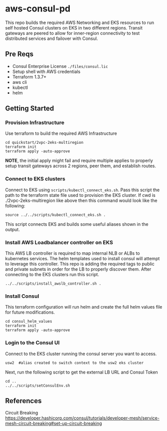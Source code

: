# aws-consul-pd
This repo builds the required AWS Networking and EKS resources to run self hosted Consul clusters on EKS in two different regions.  Transit gateways are peered to allow for inner-region connectivity to test distributed services and failover with Consul.

## Pre Reqs
- Consul Enterprise License `./files/consul.lic`
- Setup shell with AWS credentials
- Terraform 1.3.7+
- aws cli
- kubectl
- helm

## Getting Started

### Provision Infrastructure
Use terraform to build the required AWS Infrastructure
```
cd quickstart/2vpc-2eks-multiregion
terraform init
terraform apply -auto-approve
```
**NOTE**, the initial apply might fail and require multiple applies to properly setup transit gateways across 2 regions, peer them, and establish routes.

### Connect to EKS clusters
Connect to EKS using `scripts/kubectl_connect_eks.sh`.  Pass this script the path to the terraform state file used to provision the EKS cluster.  If cwd is ./2vpc-2eks-multiregion like above then this command would look like the following:
```
source ../../scripts/kubectl_connect_eks.sh .
```
This script connects EKS and builds some useful aliases shown in the output.

### Install AWS Loadbalancer controller on EKS
This AWS LB controller is required to map internal NLB or ALBs to kubernetes services.  The helm templates used to install consul will attempt to leverage this controller.  This repo is adding the required tags to public and private subnets in order for the LB to properly discover them.  After connecting to the EKS clusters run this script.

```
../../scripts/install_awslb_controller.sh .
```

### Install Consul
This terraform configuration will run helm and create the full helm values file for future modifications.
```
cd consul_helm_values
terraform init
terraform apply -auto-approve
```
### Login to the Consul UI
Connect to the EKS cluster running the consul server you want to access.
```
usw2  #alias created to switch context to the usw2 eks cluster
```

Next, run the following script to get the external LB URL and Consul Token
```
cd ..
../../scripts/setConsulEnv.sh
```


## References
Circuit Breaking
https://developer.hashicorp.com/consul/tutorials/developer-mesh/service-mesh-circuit-breaking#set-up-circuit-breaking
